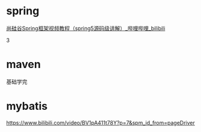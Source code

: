 # spring

[尚硅谷Spring框架视频教程（spring5源码级讲解）_哔哩哔哩_bilibili](https://www.bilibili.com/video/BV1Vf4y127N5?p=3)

3

# maven

基础学完

# mybatis

https://www.bilibili.com/video/BV1pA411t78Y?p=7&spm_id_from=pageDriver

